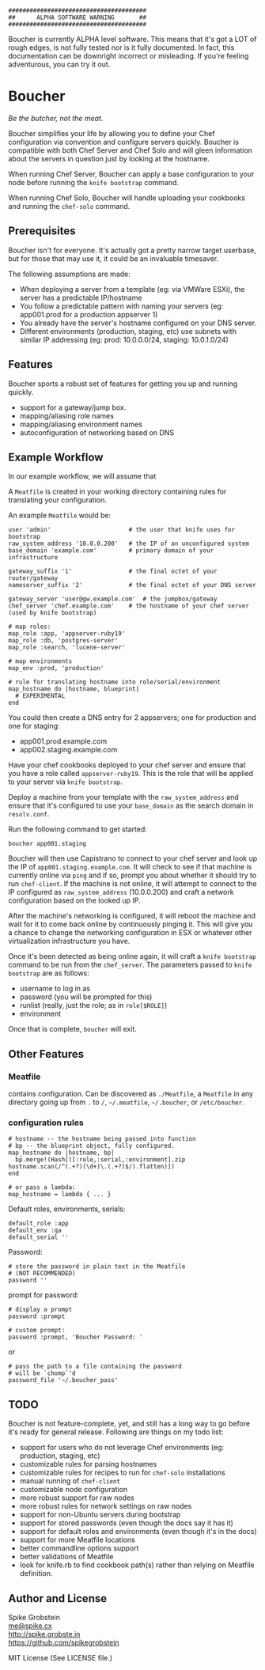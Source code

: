 
    #######################################
    ##      ALPHA SOFTWARE WARNING       ##
    #######################################

Boucher is currently ALPHA level software. This means that it's got a LOT of rough edges,
is not fully tested nor is it fully documented. In fact, this documentation can be downright
incorrect or misleading. If you're feeling adventurous, you can try it out.

# Boucher

*Be the butcher, not the meat.*

Boucher simplifies your life by allowing you to define your Chef configuration via convention
and configure servers quickly. Boucher is compatible with both Chef Server and Chef Solo and
will gleen information about the servers in question just by looking at the hostname.

When running Chef Server, Boucher can apply a base configuration to your node before running
the `knife bootstrap` command.

When running Chef Solo, Boucher will handle uploading your cookbooks and running the `chef-solo`
command.

## Prerequisites

Boucher isn't for everyone. It's actually got a pretty narrow target userbase, but for those that may use it,
it could be an invaluable timesaver.

The following assumptions are made:

 * When deploying a server from a template (eg: via VMWare ESXi), the server has a predictable IP/hostname
 * You follow a predictable pattern with naming your servers (eg: app001.prod for a production appserver 1)
 * You already have the server's hostname configured on your DNS server.
 * Different environments (production, staging, etc) use subnets with similar IP addressing (eg: prod: 10.0.0.0/24, staging: 10.0.1.0/24)

## Features

Boucher sports a robust set of features for getting you up and running quickly.

 * support for a gateway/jump box.
 * mapping/aliasing role names
 * mapping/aliasing environment names
 * autoconfiguration of networking based on DNS

## Example Workflow

In our example workflow, we will assume that 

A `Meatfile` is created in your working directory containing rules for translating your configuration.

An example `Meatfile` would be:

    user 'admin'                      # the user that knife uses for bootstrap
    raw_system_address '10.0.0.200'   # the IP of an unconfigured system
    base_domain 'example.com'         # primary domain of your infrastructure

    gateway_suffix '1'                # the final octet of your router/gateway
    nameserver_suffix '2'             # the final octet of your DNS server

    gateway_server 'user@gw.example.com'  # the jumpbox/gateway
    chef_server 'chef.example.com'    # the hostname of your chef server (used by knife bootstrap)

    # map roles:
    map_role :app, 'appserver-ruby19'
    map_role :db, 'postgres-server'
    map_role :search, 'lucene-server'

    # map environments
    map_env :prod, 'production'

    # rule for translating hostname into role/serial/environment
    map_hostname do |hostname, blueprint|
      # EXPERIMENTAL
    end

You could then create a DNS entry for 2 appservers; one for production and one for staging:

 * app001.prod.example.com
 * app002.staging.example.com

Have your chef cookbooks deployed to your chef server and ensure that you have a role called `appserver-ruby19`.
This is the role that will be applied to your server via `knife bootstrap`.

Deploy a machine from your template with the `raw_system_address` and ensure that it's configured to use your
`base_domain` as the search domain in `resolv.conf`.

Run the following command to get started:

    boucher app001.staging

Boucher will then use Capistrano to connect to your chef server and look up the IP of `app001.staging.example.com`.
It will check to see if that machine is currently online via `ping` and if so, prompt you about whether it should
try to run `chef-client`. If the machine is not online, it will attempt to connect to the IP configured as
`raw_system_address` (10.0.0.200) and craft a network configuration based on the looked up IP.

After the machine's networking is configured, it will reboot the machine and wait for it to come back online by
continuously pinging it. This will give you a chance to change the networking configuration in ESX or whatever
other virtualization infrastructure you have.

Once it's been detected as being online again, it will craft a `knife bootstrap` command to be run from the
`chef_server`. The parameters passed to `knife bootstrap` are as follows:

 * username to log in as
 * password (you will be prompted for this)
 * runlist (really, just the role; as in `role[$ROLE]`)
 * environment

Once that is complete, `boucher` will exit.

## Other Features

### Meatfile

contains configuration.
Can be discovered as `./Meatfile`, a `Meatfile` in any directory going up from `.` to `/`, `~/.meatfile`, `~/.boucher`, or `/etc/boucher`.

### configuration rules

    # hostname -- the hostname being passed into function
    # bp -- the blueprint object, fully configured.
    map_hostname do |hostname, bp|
      bp.merge!(Hash[([:role,:serial,:environment].zip hostname.scan(/^(.+?)(\d+)\.(.+?)$/).flatten)])
    end

    # or pass a lambda:
    map_hostname = lambda { ... }

Default roles, environments, serials:

    default_role :app
    default_env :qa
    default_serial ''

Password:

    # store the password in plain text in the Meatfile
    # (NOT RECOMMENDED)
    password ''

prompt for password:

    # display a prompt
    password :prompt

    # custom prompt:
    password :prompt, 'Boucher Password: '
or

    # pass the path to a file containing the password
    # will be `chomp`'d
    password_file '~/.boucher_pass'

## TODO

Boucher is not feature-complete, yet, and still has a long way to go before it's ready for
general release. Following are things on my todo list:

 * support for users who do not leverage Chef environments (eg: production, staging, etc)
 * customizable rules for parsing hostnames
 * customizable rules for recipes to run for `chef-solo` installations
 * manual running of `chef-client`
 * customizable node configuration
 * more robust support for raw nodes
 * more robust rules for network settings on raw nodes
 * support for non-Ubuntu servers during bootstrap
 * support for stored passwords (even though the docs say it has it)
 * support for default roles and environments (even though it's in the docs)
 * support for more Meatfile locations
 * better commandline options support
 * better validations of Meatfile
 * look for knife.rb to find cookbook path(s) rather than relying on Meatfile definition.

## Author and License

Spike Grobstein  
me@spike.cx  
http://spike.grobste.in  
https://github.com/spikegrobstein

MIT License (See LICENSE file.)


